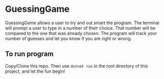 # GuessingGame

GuessingGame allows a user to try and out smart the program. The terminal will prompt a user to type in a number of their choice. That number will be compared to the one that was already chosen. The program will track your number of guesses and let you know if you are right or wrong.

## To run program

Copy/Clone this repo. Then use `dotnet run` in the root directory of this project, and let the fun begin!